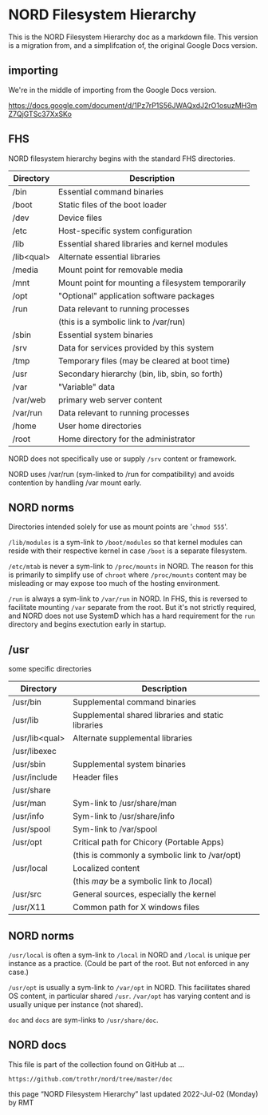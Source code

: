 # NORD Filesystem Hierarchy

This is the NORD Filesystem Hierarchy doc as a markdown file.
This version is a migration from, and a simplifcation of, the original Google Docs version.

## importing

We're in the middle of importing from the Google Docs version.

https://docs.google.com/document/d/1Pz7rP1S56JWAQxdJ2rO1osuzMH3mZ7QjGTSc37XxSKo

## FHS

NORD filesystem hierarchy begins with the standard FHS directories. 

| Directory    | Description                                          |
| ------------ | ---------------------------------------------------- |
| /bin         | Essential command binaries                           |
| /boot        | Static files of the boot loader                      |
| /dev         | Device files                                         |
| /etc         | Host-specific system configuration                   |
| /lib         | Essential shared libraries and kernel modules        |
| /lib\<qual\> | Alternate essential libraries                        |
| /media       | Mount point for removable media                      |
| /mnt         | Mount point for mounting a filesystem temporarily    |
| /opt         | "Optional" application software packages             |
| /run         | Data relevant to running processes                   |
|              | (this is a symbolic link to /var/run)                |
| /sbin        | Essential system binaries                            |
| /srv         | Data for services provided by this system            |
| /tmp         | Temporary files (may be cleared at boot time)        |
| /usr         | Secondary hierarchy (bin, lib, sbin, so forth)       |
| /var         | "Variable" data                                      |
| /var/web     | primary web server content                           |
| /var/run     | Data relevant to running processes                   |
| /home        | User home directories                                |
| /root        | Home directory for the administrator                 |

NORD does not specifically use or supply `/srv` content or framework.

NORD uses /var/run (sym-linked to /run for compatibility)
and avoids contention by handling /var mount early.

## NORD norms

Directories intended solely for use as mount points are '`chmod 555`'. 

`/lib/modules` is a sym-link to `/boot/modules` so that kernel modules 
can reside with their respective kernel in case `/boot` is a separate filesystem. 

`/etc/mtab` is never a sym-link to `/proc/mounts` in NORD. 
The reason for this is primarily to simplify use of `chroot` 
where `/proc/mounts` content may be misleading or may expose 
too much of the hosting environment. 

`/run` is always a sym-link to `/var/run` in NORD. 
In FHS, this is reversed to facilitate mounting `/var` separate from the root. 
But it's not strictly required, and NORD does not use SystemD which has a 
hard requirement for the `run` directory and begins exectution early in startup. 

## /usr

some specific directories

| Directory        | Description                                          |
| ---------------- | ---------------------------------------------------- |
| /usr/bin         | Supplemental command binaries                        |
| /usr/lib         | Supplemental shared libraries and static libraries   |
| /usr/lib\<qual\> | Alternate supplemental libraries                     |
| /usr/libexec     |                                                      |
| /usr/sbin        | Supplemental system binaries                         |
| /usr/include     | Header files                                         |
| /usr/share       |                                                      |
| /usr/man         | Sym-link to /usr/share/man                           |
| /usr/info        | Sym-link to /usr/share/info                          |
| /usr/spool       | Sym-link to /var/spool                               |
| /usr/opt         | Critical path for Chicory (Portable Apps)            |
|                  | (this is commonly a symbolic link to /var/opt)       |
| /usr/local       | Localized content                                    |
|                  | (this *may* be a symbolic link to /local)            |
| /usr/src         | General sources, especially the kernel               |
| /usr/X11         | Common path for X windows files                      |

## NORD norms

`/usr/local` is often a sym-link to `/local` in NORD
and `/local` is unique per instance as a practice. 
(Could be part of the root. But not enforced in any case.) 

`/usr/opt` is usually a sym-link to `/var/opt` in NORD. 
This facilitates shared OS content, in particular shared `/usr`. 
`/var/opt` has varying content and is usually unique per instance 
(not shared). 

`doc` and `docs` are sym-links to `/usr/share/doc`. 

## NORD docs

This file is part of the collection found on GitHub at ... 

    https://github.com/trothr/nord/tree/master/doc

this page “NORD Filesystem Hierarchy” last updated 2022-Jul-02 (Monday) by RMT


